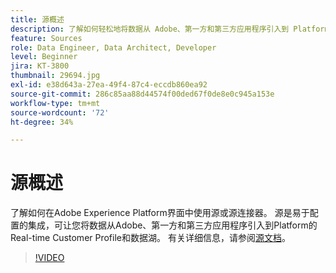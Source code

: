 ```yaml
---
title: 源概述
description: 了解如何轻松地将数据从 Adobe、第一方和第三方应用程序引入到 Platform 的实时客户轮廓和数据湖。
feature: Sources
role: Data Engineer, Data Architect, Developer
level: Beginner
jira: KT-3800
thumbnail: 29694.jpg
exl-id: e38d643a-27ea-49f4-87c4-eccdb860ea92
source-git-commit: 286c85aa88d44574f00ded67f0de8e0c945a153e
workflow-type: tm+mt
source-wordcount: '72'
ht-degree: 34%

---
```


# 源概述

了解如何在Adobe Experience Platform界面中使用源或源连接器。 源是易于配置的集成，可让您将数据从Adobe、第一方和第三方应用程序引入到Platform的Real-time Customer Profile和数据湖。 有关详细信息，请参阅[源文档](https://experienceleague.adobe.com/docs/experience-platform/sources/home.html?lang=zh-Hans)。

>[!VIDEO](https://video.tv.adobe.com/v/29694?learn=on&enablevpops)
